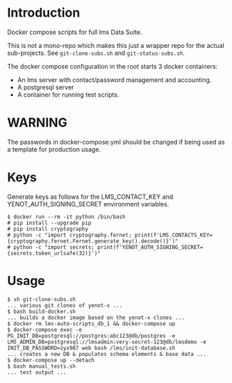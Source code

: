 # Introduction

Docker compose scripts for full lms Data Suite.

This is not a mono-repo which makes this just a wrapper repo for the actual
sub-projects.  See `git-clone-subs.sh` and `git-status-subs.sh`.

The docker compose configuration in the root starts 3 docker containers:

- An lms server with contact/password management and accounting.
- A postgresql server
- A container for running test scripts.

# WARNING

The passwords in docker-compose.yml should be changed if being used as a
template for production usage.

# Keys

Generate keys as follows for the LMS_CONTACT_KEY and YENOT_AUTH_SIGNING_SECRET
environment variables.

```console
$ docker run --rm -it python /bin/bash
# pip install --upgrade pip
# pip install cryptography
# python -c "import cryptography.fernet; print(f'LMS_CONTACTS_KEY={cryptography.fernet.Fernet.generate_key().decode()}')"
# python -c "import secrets; print(f'YENOT_AUTH_SIGNING_SECRET={secrets.token_urlsafe(32)}')"
```

# Usage

```console
$ sh git-clone-subs.sh
... various git clones of yenot-x ...
$ bash build-docker.sh
... builds a docker image based on the yenot-x clones ...
$ docker rm lms-auto-scripts_db_1 && docker-compose up
$ docker-compose exec -e PG_INIT_DB=postgresql://postgres:abc123@db/postgres -e LMS_ADMIN_DB=postgresql://lmsadmin:very-secret-123@db/lmsdemo -e INIT_DB_PASSWORD=zyx987 web bash /lms/init-database.sh
... creates a new DB & populates schema elements & base data ...
$ docker-compose up --detach
$ bash manual_tests.sh
... test output ...
```
